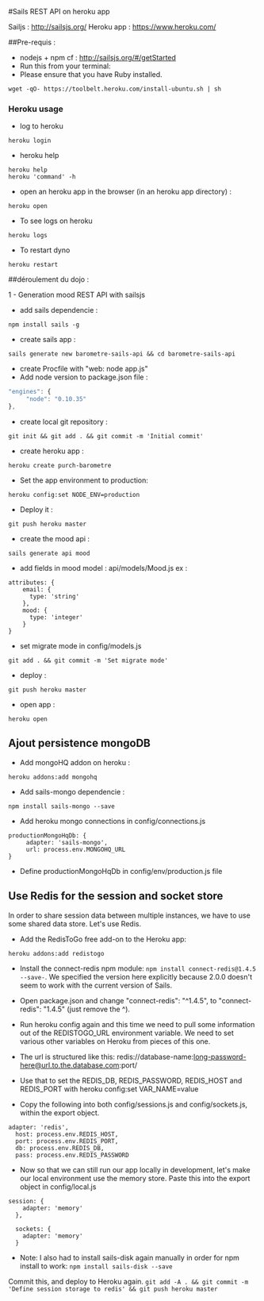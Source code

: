 #Sails REST API on heroku app

Sailjs : http://sailsjs.org/
Heroku app : https://www.heroku.com/

##Pre-requis :
* nodejs + npm cf : http://sailsjs.org/#/getStarted
* Run this from your terminal:
* Please ensure that you have Ruby installed.
```
wget -qO- https://toolbelt.heroku.com/install-ubuntu.sh | sh
```

### Heroku usage
* log to heroku
```
heroku login
```
* heroku help 
```
heroku help
heroku 'command' -h
```
* open an heroku app in the browser (in an heroku app directory) :
```
heroku open
```
* To see logs on heroku
```
heroku logs
```
* To restart dyno
```
heroku restart
``` 

##déroulement du dojo :

1 - Generation mood REST API with sailsjs
* add sails dependencie  : 
```
npm install sails -g
```
* create sails app :  
```
sails generate new barometre-sails-api && cd barometre-sails-api
```
* create Procfile with "web: node app.js"
* Add node version to package.json file :
```javascript
"engines": {
     "node": "0.10.35"
},
```
* create local git repository : 
```
git init && git add . && git commit -m 'Initial commit'
```
* create heroku app : 
```
heroku create purch-barometre
```
* Set the app environment to production: 
```
heroku config:set NODE_ENV=production
```
* Deploy it : 
```
git push heroku master
```
* create the mood api : 
```
sails generate api mood
```
* add fields in mood model : api/models/Mood.js ex :
```
attributes: {
    email: {
      type: 'string'
    },
    mood: {
      type: 'integer'
    }
}
  ```
* set migrate mode in config/models.js 
```
git add . && git commit -m 'Set migrate mode'
```
* deploy :  
```
git push heroku master
```

* open app :
```
heroku open
``` 

## Ajout persistence mongoDB
* Add mongoHQ addon on heroku :
```
heroku addons:add mongohq
```
* Add sails-mongo dependencie :
```
npm install sails-mongo --save
```

* Add heroku mongo connections in config/connections.js
```
productionMongoHqDb: {
     adapter: 'sails-mongo',
     url: process.env.MONGOHQ_URL
}
```

* Define productionMongoHqDb in config/env/production.js file

## Use Redis for the session and socket store
In order to share session data between multiple instances, we have to use some shared data store. Let's use Redis.

* Add the RedisToGo free add-on to the Heroku app: 
```
heroku addons:add redistogo
```

* Install the connect-redis npm module: `npm install connect-redis@1.4.5 --save-`. We specified the version here explicitly because 2.0.0 doesn't seem to work with the current version of Sails.

* Open package.json and change "connect-redis": "^1.4.5", to "connect-redis": "1.4.5" (just remove the ^).

* Run heroku config again and this time we need to pull some information out of the REDISTOGO_URL environment variable. We need to set various other variables on Heroku from pieces of this one.

* The url is structured like this: redis://database-name:long-password-here@url.to.the.database.com:port/

* Use that to set the REDIS_DB, REDIS_PASSWORD, REDIS_HOST and REDIS_PORT with heroku config:set VAR_NAME=value

* Copy the following into both config/sessions.js and config/sockets.js, within the export object.
```
adapter: 'redis',
  host: process.env.REDIS_HOST,
  port: process.env.REDIS_PORT,
  db: process.env.REDIS_DB,
  pass: process.env.REDIS_PASSWORD
```  

* Now so that we can still run our app locally in development, let's make our local environment use the memory store. Paste this into the export object in config/local.js
```
session: {
    adapter: 'memory'
  },

  sockets: {
    adapter: 'memory'
  }
```
* Note: I also had to install sails-disk again manually in order for npm install to work: `npm install sails-disk --save`

Commit this, and deploy to Heroku again. `git add -A . && git commit -m 'Define session storage to redis' && git push heroku master`
 

